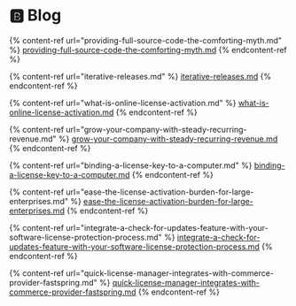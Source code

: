 # 🅱 Blog

{% content-ref url="providing-full-source-code-the-comforting-myth.md" %}
[providing-full-source-code-the-comforting-myth.md](providing-full-source-code-the-comforting-myth.md)
{% endcontent-ref %}

{% content-ref url="iterative-releases.md" %}
[iterative-releases.md](iterative-releases.md)
{% endcontent-ref %}

{% content-ref url="what-is-online-license-activation.md" %}
[what-is-online-license-activation.md](what-is-online-license-activation.md)
{% endcontent-ref %}

{% content-ref url="grow-your-company-with-steady-recurring-revenue.md" %}
[grow-your-company-with-steady-recurring-revenue.md](grow-your-company-with-steady-recurring-revenue.md)
{% endcontent-ref %}

{% content-ref url="binding-a-license-key-to-a-computer.md" %}
[binding-a-license-key-to-a-computer.md](binding-a-license-key-to-a-computer.md)
{% endcontent-ref %}

{% content-ref url="ease-the-license-activation-burden-for-large-enterprises.md" %}
[ease-the-license-activation-burden-for-large-enterprises.md](ease-the-license-activation-burden-for-large-enterprises.md)
{% endcontent-ref %}

{% content-ref url="integrate-a-check-for-updates-feature-with-your-software-license-protection-process.md" %}
[integrate-a-check-for-updates-feature-with-your-software-license-protection-process.md](integrate-a-check-for-updates-feature-with-your-software-license-protection-process.md)
{% endcontent-ref %}

{% content-ref url="quick-license-manager-integrates-with-commerce-provider-fastspring.md" %}
[quick-license-manager-integrates-with-commerce-provider-fastspring.md](quick-license-manager-integrates-with-commerce-provider-fastspring.md)
{% endcontent-ref %}
